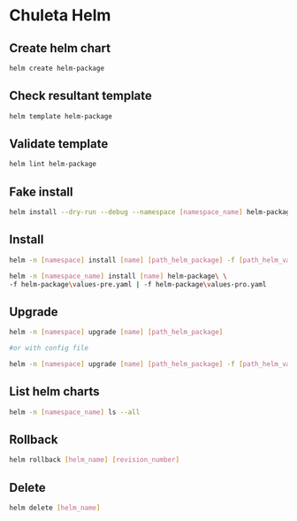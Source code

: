 # Chuleta Helm

## Create helm chart

```bash
helm create helm-package
```

## Check resultant template

```bash
helm template helm-package
```

## Validate template

```bash
helm lint helm-package
```

## Fake install

```bash
helm install --dry-run --debug --namespace [namespace_name] helm-package
```

## Install

```bash
helm -n [namespace] install [name] [path_helm_package] -f [path_helm_values_file]
```

```bash
helm -n [namespace_name] install [name] helm-package\ \
-f helm-package\values-pre.yaml | -f helm-package\values-pro.yaml
```

## Upgrade

```bash
helm -n [namespace] upgrade [name] [path_helm_package]

#or with config file

helm -n [namespace] upgrade [name] [path_helm_package] -f [path_helm_values_file]
```

## List helm charts

```bash
helm -n [namespace_name] ls --all
```

## Rollback

```bash
helm rollback [helm_name] [revision_number]
```

## Delete

```bash
helm delete [helm_name]
```